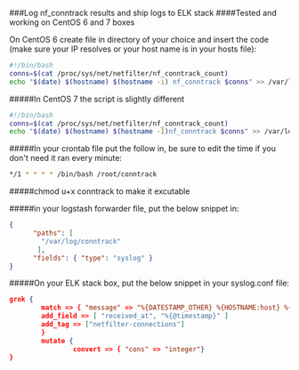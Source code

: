 ###Log nf_conntrack results and ship logs to ELK stack
####Tested and working on CentOS 6 and 7 boxes

On CentOS 6 create file in directory of your choice and insert the code
(make sure your IP resolves or your host name is in  your hosts file):

```bash
#!/bin/bash
conns=$(cat /proc/sys/net/netfilter/nf_conntrack_count)
echo "$(date) $(hostname) $(hostname -i) nf_conntrack $conns" >> /var/log/conntrack
```

#####In CentOS 7 the script is slightly different

```bash
#!/bin/bash
conns=$(cat /proc/sys/net/netfilter/nf_conntrack_count)
echo "$(date) $(hostname) $(hostname -I)nf_conntrack $conns" >> /var/log/conntrack
```

#####In your crontab file put the follow in, be sure to edit the time if you don't need it ran every minute:
```bash
*/1 * * * * /bin/bash /root/conntrack
```

#####chmod u+x conntrack to make it excutable

#####in your logstash forwarder file, put the below snippet in:
```json
{
      "paths": [
        "/var/log/conntrack"
       ],
      "fields": { "type": "syslog" }
}
```


#####On your ELK stack box, put the below snippet in your syslog.conf file:


```json
grok {
        match => { "message" => "%{DATESTAMP_OTHER} %{HOSTNAME:host} %{IPV4:ip} %{SYSLOGPROG} %{BASE10NUM:cons:int}" }
        add_field => [ "received_at", "%{@timestamp}" ]
        add_tag => ["netfilter-connections"]
        }
        mutate {
                convert => { "cons" => "integer"}
}
```

